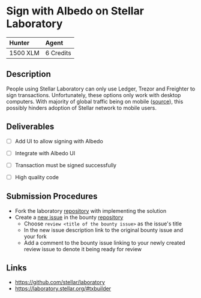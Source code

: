 # Sign with Albedo on Stellar Laboratory

| Hunter | Agent
| :- | :-
| 1500 XLM | 6 Credits

## Description
People using Stellar Laboratory can only use Ledger, Trezor and Freighter to sign transactions. Unfortunately, these options only work with desktop computers. With majority of global traffic being on mobile ([source](https://www.statista.com/statistics/277125/share-of-website-traffic-coming-from-mobile-devices/)), this possibly hinders adoption of Stellar network to mobile users.

## Deliverables

 - [ ] Add UI to allow signing with Albedo
 - [ ] Integrate with Albedo UI
 - [ ] Transaction must be signed successfully
 - [ ] High quality code


## Submission Procedures

 - Fork the laboratory [repository](https://github.com/stellar/laboratory) with implementing the solution
 - Create a [new issue](https://github.com/tyvdh/stellar-quest-bounties/issues/new) in the bounty [repository](https://github.com/tyvdh/stellar-quest-bounties)
   - Choose `review <title of the bounty issue>` as the issue's title
   - In the new issue description link to the original bounty issue and your fork
   - Add a comment to the bounty issue linking to your newly created review issue to denote it being ready for review

## Links
 - https://github.com/stellar/laboratory
 - https://laboratory.stellar.org/#txbuilder
